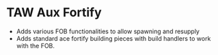 # TAW Aux Fortify
- Adds various FOB functionalities to allow spawning and resupply
- Adds standard ace fortify building pieces with build handlers to work with the FOB.
 
